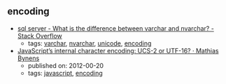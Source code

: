 encoding 
---
* [sql server - What is the difference between varchar and nvarchar? - Stack Overflow](http://stackoverflow.com/questions/144283/what-is-the-difference-between-varchar-and-nvarchar)
    * tags: [varchar](../tags/varchar.md), [nvarchar](../tags/nvarchar.md), [unicode](../tags/unicode.md), [encoding](../tags/encoding.md)
* [JavaScript’s internal character encoding: UCS-2 or UTF-16? · Mathias Bynens](https://mathiasbynens.be/notes/javascript-encoding)
    * published on: 2012-00-20
    * tags: [javascript](../tags/javascript.md), [encoding](../tags/encoding.md)
